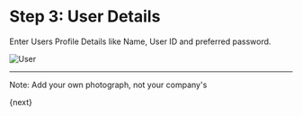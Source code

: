 # Step 3: User Details

Enter Users Profile Details like Name, User ID and preferred password.

<img alt="User" class="screenshot"
src="assets/img/setup-wizard/step-3.png">

---

Note: Add your own photograph, not your company's

{next}
